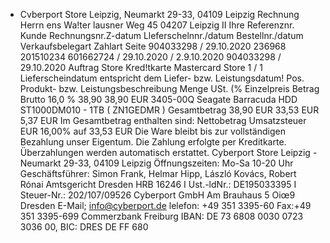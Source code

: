 - Cvberport Store Leipzig, Neumarkt 29-33, 04109 Leipzig Rechnung Herrn ens Wa!ter lausner Weg 45 04207 Leipzig II Ihre Referenznr. Kunde Rechnungsnr.Z-datum Lleferschelnnr./datum Bestellnr./datum Verkaufsbelegart Zahlart Seite 904033298 / 29.10.2020 236968 201510234 601662724 / 29.10.2020 / 2.9.10.2020 904033298 / 29.10.2020 Auftrag Store Kred!tkarte Mastercard Store 1 / 1 Lieferscheindatum entspricht dem Liefer- bzw. Leistungsdatum! Pos. Produkt- bzw. Leistungsbeschreibung Menge USt. (% Einzelpreis Betrag Brutto 16,0 % 38,90 38,90 EUR 3405-00Q Seagate Barracuda HDD ST1000DM010 - 1TB ( ZN1GEDMR ) Gesamtbetrag 38,90 EUR 33,53 EUR 5,37 EUR Im Gesamtbetrag enthalten sind: Nettobetrag Umsatzsteuer EUR 16,00% auf 33,53 EUR Die Ware bleibt bis zur vollständigen Bezahlung unser Eigentum. Die Zahlung erfolgte per Kreditkarte. Überzahlungen werden automatisch erstattet. Cyberport Store Leipzig - Neumarkt 29-33, 04109 Leipzig Öffnungszeiten: Mo-Sa 10-20 Uhr Geschäftsführer: Simon Frank, Helmar Hipp, László Kovács, Robert Rónai Amtsgericht Dresden HRB 16246 I Ust.-ldNr.: DE195033395 I Steuer-Nr.: 202/107/09526 Cyberport GmbH Am Brauhaus 5 Oiœ9 Dresden E-Mail; info@cyberport.de lelefon: +49 351 3395-60 Fax:+49 351 3395-699 Commerzbank Freiburg IBAN: DE 73 6808 0030 0723 3036 00, BIC: DRES DE FF 680
